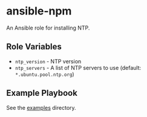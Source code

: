 # ansible-npm

An Ansible role for installing NTP.

## Role Variables

- `ntp_version` - NTP version
- `ntp_servers` - A list of NTP servers to use (default: `*.ubuntu.pool.ntp.org`)

## Example Playbook

See the [examples](./examples/) directory.
